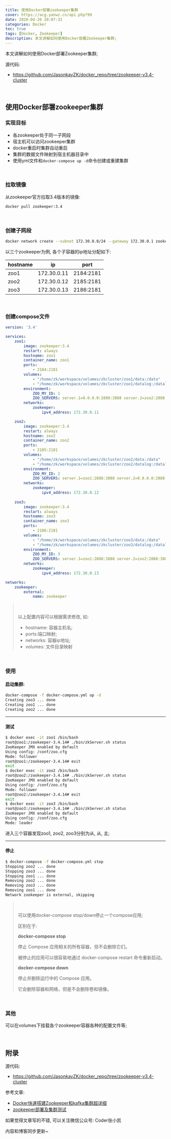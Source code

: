 ```yaml
---
title: 使用Docker部署zookeeper集群
cover: https://acg.yanwz.cn/api.php?99
date: 2020-04-26 20:07:32
categories: Docker
toc: true
tags: [Docker, Zookeeper]
description: 本文讲解如何使用Docker部署Zookeeper集群;
---
```


本文讲解如何使用Docker部署Zookeeper集群;


源代码: 

-   https://github.com/JasonkayZK/docker_repo/tree/zookeeper-v3.4-cluster

<br/>

<!--more-->

<!-- **目录:** -->

<!-- toc -->

<!-- <br/> -->

## 使用Docker部署zookeeper集群

### 实现目标

-   各zookeeper处于同一子网段
-   宿主机可以访问zookeeper集群
-   docker重启时集群自动重启
-   集群的数据文件映射到宿主机器目录中
-   使用yml文件和`docker-compose up -d`命令创建或重建集群

<br/>

### 拉取镜像

从zookeeper官方拉取3.4版本的镜像:

```bash
docker pull zookeeper:3.4
```

<br/>

### 创建子网段

```bash
docker network create --subnet 172.30.0.0/24 --gateway 172.30.0.1 zookeeper
```

以三个zookeeper为例, 各个子容器的ip地址分配如下:

| hostname | ip          | port      |
| -------- | ----------- | --------- |
| zoo1     | 172.30.0.11 | 2184:2181 |
| zoo2     | 172.30.0.12 | 2185:2181 |
| zoo3     | 172.30.0.13 | 2186:2181 |

<br/>

### 创建compose文件

```yaml
version: '3.4'

services: 
    zoo1:
        image: zookeeper:3.4
        restart: always
        hostname: zoo1
        container_name: zoo1
        ports:
            - 2184:2181
        volumes: 
            - "/home/zk/workspace/volumes/zkcluster/zoo1/data:/data"
            - "/home/zk/workspace/volumes/zkcluster/zoo1/datalog:/datalog"
        environment: 
            ZOO_MY_ID: 1
            ZOO_SERVERS: server.1=0.0.0.0:2888:3888 server.2=zoo2:2888:3888 server.3=zoo3:2888:3888
        networks:
            zookeeper:
                ipv4_address: 172.30.0.11

    zoo2:
        image: zookeeper:3.4
        restart: always
        hostname: zoo2
        container_name: zoo2
        ports:
            - 2185:2181
        volumes: 
            - "/home/zk/workspace/volumes/zkcluster/zoo2/data:/data"
            - "/home/zk/workspace/volumes/zkcluster/zoo2/datalog:/datalog"
        environment: 
            ZOO_MY_ID: 2
            ZOO_SERVERS: server.1=zoo1:2888:3888 server.2=0.0.0.0:2888:3888 server.3=zoo3:2888:3888
        networks:
            zookeeper:
                ipv4_address: 172.30.0.12
        
    zoo3:
        image: zookeeper:3.4
        restart: always
        hostname: zoo3
        container_name: zoo3
        ports:
            - 2186:2181
        volumes: 
            - "/home/zk/workspace/volumes/zkcluster/zoo3/data:/data"
            - "/home/zk/workspace/volumes/zkcluster/zoo3/datalog:/datalog"
        environment: 
            ZOO_MY_ID: 3
            ZOO_SERVERS: server.1=zoo1:2888:3888 server.2=zoo2:2888:3888 server.3=0.0.0.0:2888:3888
        networks:
            zookeeper:
                ipv4_address: 172.30.0.13

networks: 
    zookeeper:
        external: 
            name: zookeeper 
```

>   <br/>
>
>   以上配置内容可以根据需求修改, 如:
>
>   -   hostname: 容器主机名;
>   -   ports:端口映射;
>   -   networks: 容器ip地址;
>   -   volumes: 文件目录映射

<br/>

### 使用

#### 启动集群:

```bash
docker-compose -f docker-compose.yml up -d
Creating zoo3 ... done
Creating zoo1 ... done
Creating zoo2 ... done
```

****

#### 测试

```bash
$ docker exec -it zoo1 /bin/bash
root@zoo1:/zookeeper-3.4.14# ./bin/zkServer.sh status
ZooKeeper JMX enabled by default
Using config: /conf/zoo.cfg
Mode: follower
root@zoo1:/zookeeper-3.4.14# exit
exit
$ docker exec -it zoo2 /bin/bash
root@zoo2:/zookeeper-3.4.14# ./bin/zkServer.sh status
ZooKeeper JMX enabled by default
Using config: /conf/zoo.cfg
Mode: follower
root@zoo2:/zookeeper-3.4.14# exit
exit
$ docker exec -it zoo3 /bin/bash
root@zoo3:/zookeeper-3.4.14# ./bin/zkServer.sh status
ZooKeeper JMX enabled by default
Using config: /conf/zoo.cfg
Mode: leader
```

进入三个容器发现zoo1, zoo2, zoo3分别为从, 从, 主;

****

#### 停止

```bash
$ docker-compose -f docker-compose.yml stop
Stopping zoo2 ... done
Stopping zoo3 ... done
Stopping zoo1 ... done
Removing zoo2 ... done
Removing zoo3 ... done
Removing zoo1 ... done
Network zookeeper is external, skipping
```

>   <br/>
>
>   可以使用docker-compose stop/down停止一个compose应用;
>
>   区别在于:
>
>   **docker-compose stop**
>
>   停止 Compose 应用相关的所有容器，但不会删除它们。
>
>   被停止的应用可以很容易地通过 docker-compose restart 命令重新启动。
>
>   **docker-compose down**
>
>   停止并删除运行中的 Compose 应用。
>
>   它会删除容器和网络，但是不会删除卷和镜像。

<br/>

### 其他

可以在volumes下挂载各个zookeeper容器各种的配置文件等;

<br/>

## 附录

源代码:

-   https://github.com/JasonkayZK/docker_repo/tree/zookeeper-v3.4-cluster

参考文章:

-   [Docker快速搭建Zookeeper和kafka集群超详细](https://blog.csdn.net/weixin_45778734/article/details/105689685)
-   [zookeeper部署及集群测试](https://www.cnblogs.com/rwxwsblog/p/5806075.html)



如果觉得文章写的不错, 可以关注微信公众号: Coder张小凯

内容和博客同步更新~

<br/>
